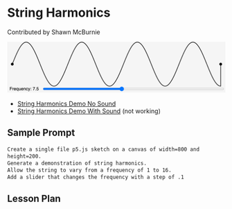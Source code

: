 # String Harmonics

Contributed by Shawn McBurnie

![String Harmonics](./../img/string-harmonics.png)

* [String Harmonics Demo No Sound](./string-harmonics.html)
* [String Harmonics Demo With Sound](./string-harmonics-osc.html) (not working)

## Sample Prompt

```linenums="0"
Create a single file p5.js sketch on a canvas of width=800 and height=200.
Generate a demonstration of string harmonics.
Allow the string to vary from a frequency of 1 to 16.
Add a slider that changes the frequency with a step of .1
```

## Lesson Plan
